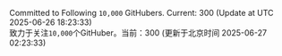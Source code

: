 Committed to Following `10,000` GitHubers. Current: <!-- FOLLOWING_COUNT -->300<!-- FOLLOWING_COUNT --> (Update at UTC <!-- LAST_UPDATED -->2025-06-26 18:23:33<!-- LAST_UPDATED -->)<br>
致力于关注`10,000`个GitHuber。当前：<!-- FOLLOWING_COUNT -->300<!-- FOLLOWING_COUNT --> (更新于北京时间 <!-- LAST_UPDATED_CST -->2025-06-27 02:23:33<!-- LAST_UPDATED_CST -->)
